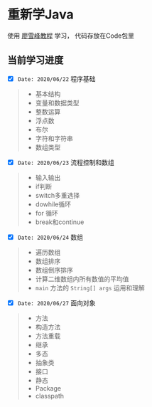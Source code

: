 # 重新学Java

使用 [廖雪峰教程](https://www.liaoxuefeng.com/wiki/1252599548343744) 学习， 代码存放在Code包里

## 当前学习进度

- [x]  `Date: 2020/06/22` 程序基础

> - 基本结构
> - 变量和数据类型
> - 整数运算
> - 浮点数
> - 布尔
> - 字符和字符串
> - 数组类型

- [x] `Date: 2020/06/23` 流程控制和数组

> - 输入输出
> - if判断
> - switch多重选择
> - dowhile循环
> - for 循环
> - break和continue

- [x] `Date: 2020/06/24` 数组

> - 遍历数组
> - 数组排序
> - 数组倒序排序
> - 计算二维数组内所有数值的平均值
> - `main` 方法的 `String[] args` 运用和理解

- [x] `Date: 2020/06/27` 面向对象

> - 方法
> - 构造方法
> - 方法重载
> - 继承
> - 多态
> - 抽象类
> - 接口
> - 静态
> - Package
> - classpath
